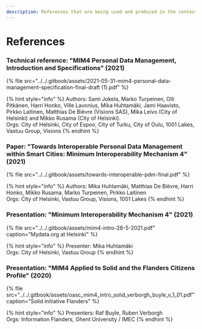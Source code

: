 ```yaml
---
description: References that are being used and produced in the context of MIM4 development
---
```


# References

### Technical reference: "MIM4 Personal Data Management, Introduction and Specifications" \(2021\)

{% file src="../../.gitbook/assets/2021-05-31-mim4-personal-data-management-specification-final-draft \(1\).pdf" %}

{% hint style="info" %}
Authors: Sami Jokela, Marko Turpeinen, Olli Pitkänen, Harri Honko, Ville Lavonius, Mika Huhtamäki, Jami Haavisto, Pirkko Laitinen, Matthias De Bièvre \(Visions SAS\), Mika Leivo \(City of Helsinki\) and Mikko Rusama \(City of Helsinki\).  
Orgs: City of Helsinki, City of Espoo, City of Turku, City of Oulu, 1001 Lakes, Vastuu Group, Visions
{% endhint %}

### Paper: "Towards Interoperable Personal Data Management within Smart Cities: Minimum Interoperability Mechanism 4" \(2021\)

{% file src="../../.gitbook/assets/towards-interoperable-pdm-final.pdf" %}

{% hint style="info" %}
Authors: Mika Huhtamäki, Matthias De Bièvre, Harri Honko, Mikko Rusama, Marko Turpeinen, Pirkko Laitinen   
Orgs: City of Helsinki, Vastuu Group, Visions, 1001 Lakes 
{% endhint %}

###  Presentation: "Minimum Interoperability Mechanism 4"  \(2021\)

{% file src="../../.gitbook/assets/mim4-intro-28-5-2021.pdf" caption="Mydata.org at Helsinki" %}

{% hint style="info" %}
Presenter:  Mika Huhtamäki  
Orgs: City of Helsinki, Vastuu Group
{% endhint %}

### Presentation: "MIM4 Applied to Solid and the Flanders Citizens Profile" \(2020\)

{% file src="../../.gitbook/assets/oasc\_mim4\_intro\_solid\_verborgh\_buyle\_v\_1\_01.pdf" caption="Solid initiative Flanders" %}

{% hint style="info" %}
Presenters: Raf Buyle, Ruben Verborgh  
Orgs: Information Flanders, Ghent University / IMEC
{% endhint %}

